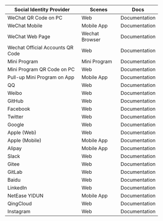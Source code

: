 | Social Identity Provider         | Scenes         | Docs                                                                                                                      |
| -------------------------------- | -------------- | ------------------------------------------------------------------------------------------------------------------------- |
| WeChat QR Code on PC             | Web            | <router-link to="/en/guides/connections/social/wechat-pc/" target="_blank">Documentation</router-link>                    |
| WeChat Mobile                    | Mobile App     | <router-link to="/en/guides/connections/social/wechat-mobile/" target="_blank">Documentation</router-link>                |
| WeChat Web Page                  | Wechat Browser | <router-link to="/en/guides/connections/social/wechat-mp/" target="_blank">Documentation</router-link>                    |
| Wechat Official Accounts QR Code | Web            | <router-link to="/en/guides/connections/social/wechatmp-qrcode/" target="_blank">Documentation</router-link>              |
| Mini Program                     | Mini Program   | <router-link to="/en/guides/connections/social/wechat-miniprogram/" target="_blank">Documentation</router-link>           |
| Mini Program QR Code on PC       | Web            | <router-link to="/en/guides/connections/social/wechat-miniprogram-qrconnect/" target="_blank">Documentation</router-link> |
| Pull-up Mini Program on App      | Mobile App     | <router-link to="/en/guides/connections/social/wechat-miniprogram-applaunch/" target="_blank">Documentation</router-link> |
| QQ                               | Web            | <router-link to="/en/guides/connections/social/qq/" target="_blank">Documentation</router-link>                           |
| Weibo                            | Web            | <router-link to="/en/guides/connections/social/weibo/" target="_blank">Documentation</router-link>                        |
| GitHub                           | Web            | <router-link to="/en/guides/connections/social/github/" target="_blank">Documentation</router-link>                       |
| Facebook                         | Web            | <router-link to="/en/guides/connections/social/facebook/" target="_blank">Documentation</router-link>                     |
| Twitter                          | Web            | <router-link to="/en/guides/connections/social/twitter/" target="_blank">Documentation</router-link>                      |
| Google                           | Web            | <router-link to="/en/guides/connections/social/google/" target="_blank">Documentation</router-link>                       |
| Apple (Web)                      | Web            | <router-link to="/en/guides/connections/social/apple-web/" target="_blank">Documentation</router-link>                    |
| Apple (Mobile)                   | Mobile App     | <router-link to="/en/guides/connections/social/apple-mobile/" target="_blank">Documentation</router-link>                        |
| Alipay                           | Mobile App     | <router-link to="/en/guides/connections/social/alipay/" target="_blank">Documentation</router-link>                       |
| Slack                            | Web            | <router-link to="/en/guides/connections/social/slack/" target="_blank">Documentation</router-link>                        |
| Gitee                            | Web            | <router-link to="/en/guides/connections/social/gitee/" target="_blank">Documentation</router-link>                        |
| GitLab                           | Web            | <router-link to="/en/guides/connections/social/gitlab/" target="_blank">Documentation</router-link>                       |
| Baidu                            | Web            | <router-link to="/en/guides/connections/social/baidu/" target="_blank">Documentation</router-link>                        |
| LinkedIn                         | Web            | <router-link to="/en/guides/connections/social/linkedin/" target="_blank">Documentation</router-link>                     |
| NetEase YIDUN                    | Mobile App     | <router-link to="/en/guides/connections/social/yidun/" target="_blank">Documentation</router-link>                        |
| QingCloud                        | Web            | <router-link to="/en/guides/connections/social/qingcloud/" target="_blank">Documentation</router-link>                    |
| Instagram                        | Web            | <router-link to="/en/guides/connections/social/instagram/" target="_blank">Documentation</router-link>                        |

<!--
| Alipay (Web)                                                   | Web            | <router-link to="/en/guides/connections/social/alipay-web/" target="_blank">Documentation</router-link>                            |
| WeCom Service Provider (Web)                                   | Wecom Browser  | <router-link to="/en/guides/connections/social/wechatwork-service-provider-web/" target="_blank">Documentation</router-link>       |
-->
